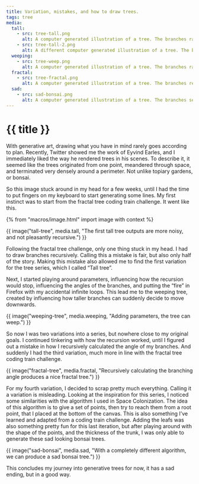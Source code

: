 ```yaml
---
title: Variation, mistakes, and how to draw trees.
tags: tree
media:
  tall:
    - src: tree-tall.png
      alt: A computer generated illustration of a tree. The branches randomly branch out to form a rather tall tree with many branches.
    - src: tree-tall-2.png
      alt: A different computer generated illustration of a tree. The branches randomly branch out to form a rather tall tree with many branches.
  weeping:
    - src: tree-weep.png
      alt: A computer generated illustration of a tree. The branches randomly branch out to form a wide tree. Towrds the top, branches suddenly drop dowwards to form a weeping tree.
  fractal:
    - src: tree-fractal.png
      alt: A computer generated illustration of a tree. The branches recursively branch out at the same angle relative to the previous branch. Some randomness is introduced by skipping some branches, rather than varying the branching angle.
  sad:
    - src: sad-bonsai.png
      alt: A computer generated illustration of a tree. The branches seek a number of invisible points forming an arch. The main trunk leans to the left at first, but comes back down on the right from the top of the tree.
---
```


# {{ title }}

With generative art, drawing what you have in mind rarely goes according to plan. Recently, Twitter showed me the work of Eyvind Earles, and I immediately liked the way he rendered trees in his scenes. To describe it, it seemed like the trees originated from one point, meandered through space, and terminated very densely around a perimeter. Not unlike topiary gardens, or bonsai.

So this image stuck around in my head for a few weeks, until I had the time to put fingers on my keyboard to start generating some lines. My first instinct was to start from the fractal tree coding train challenge. It went like this.

{% from "macros/image.html" import image with context %}

{{ image("tall-tree", media.tall, "The first tall tree outputs are more noisy, and not pleasantly recursive.") }}

Following the fractal tree challenge, only one thing stuck in my head. I had to draw branches recursively. Calling this a mistake is fair, but also only half of the story. Making this mistake also allowed me to find the first variation for the tree series, which I called “Tall tree”.

Next, I started playing around parameters, influencing how the recursion would stop, influencing the angles of the branches, and putting the “fire” in Firefox with my accidental infinite loops. This lead me to the weeping tree, created by influencing how taller branches can suddenly decide to move downwards.

{{ image("weeping-tree", media.weeping, "Adding parameters, the tree can weep.") }}

So now I was two variations into a series, but nowhere close to my original goals. I continued tinkering with how the recursion worked, until I figured out a mistake in how I recursively calculated the angle of my branches. And suddenly I had the third variation, much more in line with the fractal tree coding train challenge.

{{ image("fractal-tree", media.fractal, "Recursively calculating the branching angle produces a nice fractal tree.") }}

For my fourth variation, I decided to scrap pretty much everything. Calling it a variation is misleading. Looking at the inspiration for this series, I noticed some similarities with the algorithm I used in Space Colonization. The idea of this algorithm is to give a set of points, then try to reach them from a root point, that I placed at the bottom of the canvas. This is also something I’ve learned and adapted from a coding train challenge. Adding the leafs was also something pretty fun for this last iteration, but after playing around with the shape of the points, and the thickness of the trunk, I was only able to generate these sad looking bonsai trees.

{{ image("sad-bonsai", media.sad, "With a completely different algorithm, we can produce a sad bonsai tree.") }}

This concludes my journey into generative trees for now, it has a sad ending, but in a good way.
